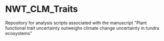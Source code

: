 # NWT_CLM_Traits
Repository for analysis scripts associated with the manuscript "Plant functional trait uncertainty outweighs climate change uncertainty in tundra ecosystems"
